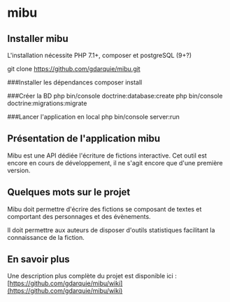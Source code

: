 # mibu


## Installer mibu

L'installation nécessite PHP 7.1+, composer et postgreSQL (9+?)

git clone https://github.com/gdarquie/mibu.git

###Installer les dépendances
composer install

###Créer la BD
php bin/console doctrine:database:create
php bin/console doctrine:migrations:migrate

###Lancer l'application en local
php bin/console server:run

## Présentation de l'application mibu

Mibu est une API dédiée l'écriture de fictions interactive.
Cet outil est encore en cours de développement, il ne s'agit encore que d'une première version.

## Quelques mots sur le projet

Mibu doit permettre d'écrire des fictions se composant de textes et comportant des personnages et des évènements.

Il doit permettre aux auteurs de disposer d'outils statistiques facilitant la connaissance de la fiction.

## En savoir plus

Une description plus complète du projet est disponible ici : [https://github.com/gdarquie/mibu/wiki](https://github.com/gdarquie/mibu/wiki)
